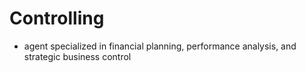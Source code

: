 # Controlling
- agent specialized in financial planning, performance analysis, and strategic business control
